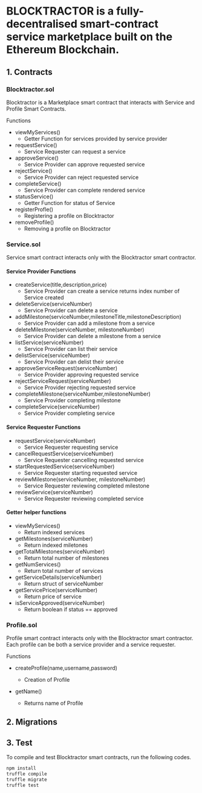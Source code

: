 # BLOCKTRACTOR is a fully-decentralised smart-contract service marketplace built on the Ethereum Blockchain.

## 1. Contracts

### Blocktractor.sol

Blocktractor is a Marketplace smart contract that interacts with Service and Profile Smart Contracts.

Functions

- viewMyServices()
  - Getter Function for services provided by service provider
- requestService()
  - Service Requester can request a service
- approveService()
  - Service Provider can approve requested service
- rejectService()
  - Service Provider can reject requested service
- completeService()
  - Service Provider can complete rendered service
- statusService()
  - Getter Function for status of Service
- registerProfle()
  - Registering a profile on Blocktractor
- removeProfile()
  - Removing a profile on Blocktractor

### Service.sol

Service smart contract interacts only with the Blocktractor smart contractor.

#### Service Provider Functions

- createService(title,description,price)
  - Service Provider can create a service
    returns index number of Service created
- deleteService(serviceNumber)
  - Service Provider can delete a service
- addMilestone(serviceNumber,milestoneTitle,milestoneDescription)
  - Service Provider can add a milestone from a service
- deleteMilestone(serviceNumber, milestoneNumber)
  - Service Provider can delete a milestone from a service
- listService(serviceNumber)
  - Service Provider can list their service
- delistService(serviceNumber)
  - Service Provider can delist their service
- approveServiceRequest(serviceNumber)
  - Service Provider approving requested service
- rejectServiceRequest(serviceNumber)
  - Service Provider rejecting requested service
- completeMilestone(serviceNumber,milestoneNumber)
  - Service Provider completing milestone
- completeService(serviceNumber)
  - Service Provider completing service

#### Service Requester Functions

- requestService(serviceNumber)
  - Service Requester requesting service
- cancelRequestService(serviceNumber)
  - Service Requester cancelling requested service
- startRequestedService(serviceNumber)
  - Service Requester starting requested service
- reviewMilestone(serviceNumber, milestoneNumber)
  - Service Requester reviewing completed milestone
- reviewService(serviceNumber)
  - Service Requester reviewing completed service

#### Getter helper functions

- viewMyServices()
  - Return indexed services
- getMilestones(serviceNumber)
  - Return indexed miletones
- getTotalMilestones(serviceNumber)
  - Return total number of milestones
- getNumServices()
  - Return total number of services
- getServiceDetails(serviceNumber)
  - Return struct of serviceNumber
- getServicePrice(serviceNumber)
  - Return price of service
- isServiceApproved(serviceNumber)
  - Return boolean if status == approved

### Profile.sol

Profile smart contract interacts only with the Blocktractor smart contractor.
Each profile can be both a service provider and a service requester.

Functions

- createProfile(name,username,password)

  - Creation of Profile

- getName()
  - Returns name of Profile

## 2. Migrations

## 3. Test

To compile and test Blocktractor smart contracts, run the following codes.

```bash
npm install
truffle compile
truffle migrate
truffle test
```
